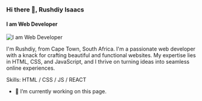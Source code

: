 ### Hi there 👋, Rushdiy Isaacs
#### I am Web Developer
![I am Web Developer](https://media.licdn.com/dms/image/D5616AQFHm490X7Cexg/profile-displaybackgroundimage-shrink_350_1400/0/1696740496823?e=1702512000&v=beta&t=152yHNTcpvOqQS3bM8nYMcCQuTt0Fc8oVLEIc1OTf5s)

I'm Rushdiy, from Cape Town, South Africa. I'm a passionate web developer with a knack for crafting beautiful and functional websites. My expertise lies in HTML, CSS, and JavaScript, and I thrive on turning ideas into seamless online experiences.

Skills: HTML / CSS / JS / REACT

- 🔭 I’m currently working on this page. 


